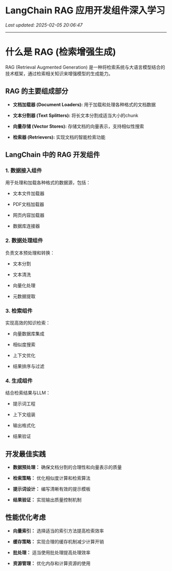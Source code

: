 # LangChain RAG 应用开发组件深入学习

_Last updated: 2025-02-05 20:06:47_

---

# 什么是 RAG (检索增强生成)


RAG (Retrieval Augmented Generation) 是一种将检索系统与大语言模型结合的技术框架，通过检索相关知识来增强模型的生成能力。


## RAG 的主要组成部分


- **文档加载器 (Document Loaders):** 用于加载和处理各种格式的文档数据

- **文本分割器 (Text Splitters):** 将长文本分割成适当大小的chunk

- **向量存储 (Vector Stores):** 存储文档的向量表示，支持相似性搜索

- **检索器 (Retrievers):** 实现文档的智能检索功能

## LangChain 中的 RAG 开发组件


### 1. 数据接入组件


用于处理和加载各种格式的数据源，包括：


- 文本文件加载器

- PDF文档加载器

- 网页内容加载器

- 数据库连接器

### 2. 数据处理组件


负责文本预处理和转换：


- 文本分割

- 文本清洗

- 向量化处理

- 元数据提取

### 3. 检索组件


实现高效的知识检索：


- 向量数据库集成

- 相似度搜索

- 上下文优化

- 结果排序与过滤

### 4. 生成组件


结合检索结果与LLM：


- 提示词工程

- 上下文组装

- 输出格式化

- 结果验证

## 开发最佳实践


- **数据预处理：** 确保文档分割的合理性和向量表示的质量

- **检索策略：** 优化相似度计算和检索算法

- **提示词设计：** 编写清晰有效的提示模板

- **结果验证：** 实现输出质量控制机制

## 性能优化考虑


- **向量索引：** 选择适当的索引方法提高检索效率

- **缓存策略：** 实现合理的缓存机制减少计算开销

- **批处理：** 适当使用批处理提高处理效率 

- **资源管理：** 优化内存和计算资源的使用
